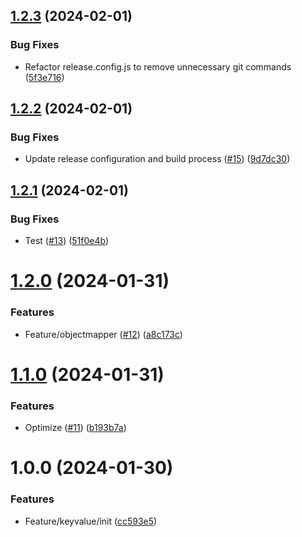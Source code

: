 ## [1.2.3](https://github.com/arpanrec/minerva/compare/1.2.2...1.2.3) (2024-02-01)


### Bug Fixes

* Refactor release.config.js to remove unnecessary git commands ([5f3e716](https://github.com/arpanrec/minerva/commit/5f3e716d43169ba88bdb7376f76fbc57e192b9c0))

## [1.2.2](https://github.com/arpanrec/minerva/compare/1.2.1...1.2.2) (2024-02-01)


### Bug Fixes

* Update release configuration and build process ([#15](https://github.com/arpanrec/minerva/issues/15)) ([9d7dc30](https://github.com/arpanrec/minerva/commit/9d7dc3037faf4ba14233e722c195945bd9649cd4))

## [1.2.1](https://github.com/arpanrec/minerva/compare/1.2.0...1.2.1) (2024-02-01)


### Bug Fixes

* Test ([#13](https://github.com/arpanrec/minerva/issues/13)) ([51f0e4b](https://github.com/arpanrec/minerva/commit/51f0e4b0fc5a30d6f41ceb726c29fda3f62bf874))

# [1.2.0](https://github.com/arpanrec/minerva/compare/1.1.0...1.2.0) (2024-01-31)


### Features

* Feature/objectmapper ([#12](https://github.com/arpanrec/minerva/issues/12)) ([a8c173c](https://github.com/arpanrec/minerva/commit/a8c173c4ce0ed7b520e20b8565f597c19340abc7))

# [1.1.0](https://github.com/arpanrec/minerva/compare/1.0.0...1.1.0) (2024-01-31)


### Features

* Optimize ([#11](https://github.com/arpanrec/minerva/issues/11)) ([b193b7a](https://github.com/arpanrec/minerva/commit/b193b7a2aeada017dc29f0ef7aa54d18d4727068))

# 1.0.0 (2024-01-30)


### Features

* Feature/keyvalue/init ([cc593e5](https://github.com/arpanrec/minerva/commit/cc593e5d3194ff8555a79453114a7b2406b3c675))
